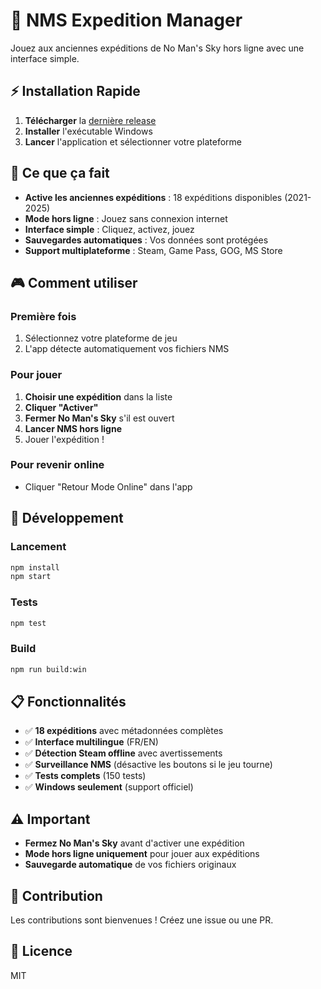 # 🚀 NMS Expedition Manager

Jouez aux anciennes expéditions de No Man's Sky hors ligne avec une interface simple.

## ⚡ Installation Rapide

1. **Télécharger** la [dernière release](https://github.com/Alexandre-Monney/expeditions-switcher-nms/releases)
2. **Installer** l'exécutable Windows
3. **Lancer** l'application et sélectionner votre plateforme

## 🎯 Ce que ça fait

- **Active les anciennes expéditions** : 18 expéditions disponibles (2021-2025)
- **Mode hors ligne** : Jouez sans connexion internet
- **Interface simple** : Cliquez, activez, jouez
- **Sauvegardes automatiques** : Vos données sont protégées
- **Support multiplateforme** : Steam, Game Pass, GOG, MS Store

## 🎮 Comment utiliser

### Première fois
1. Sélectionnez votre plateforme de jeu
2. L'app détecte automatiquement vos fichiers NMS

### Pour jouer
1. **Choisir une expédition** dans la liste
2. **Cliquer "Activer"** 
3. **Fermer No Man's Sky** s'il est ouvert
4. **Lancer NMS hors ligne**
5. Jouer l'expédition !

### Pour revenir online
- Cliquer "Retour Mode Online" dans l'app

## 🔧 Développement

### Lancement
```bash
npm install
npm start
```

### Tests
```bash
npm test
```

### Build
```bash
npm run build:win
```

## 📋 Fonctionnalités

- ✅ **18 expéditions** avec métadonnées complètes
- ✅ **Interface multilingue** (FR/EN)
- ✅ **Détection Steam offline** avec avertissements
- ✅ **Surveillance NMS** (désactive les boutons si le jeu tourne)
- ✅ **Tests complets** (150 tests)
- ✅ **Windows seulement** (support officiel)

## ⚠️ Important

- **Fermez No Man's Sky** avant d'activer une expédition
- **Mode hors ligne uniquement** pour jouer aux expéditions
- **Sauvegarde automatique** de vos fichiers originaux

## 🤝 Contribution

Les contributions sont bienvenues ! Créez une issue ou une PR.

## 📄 Licence

MIT